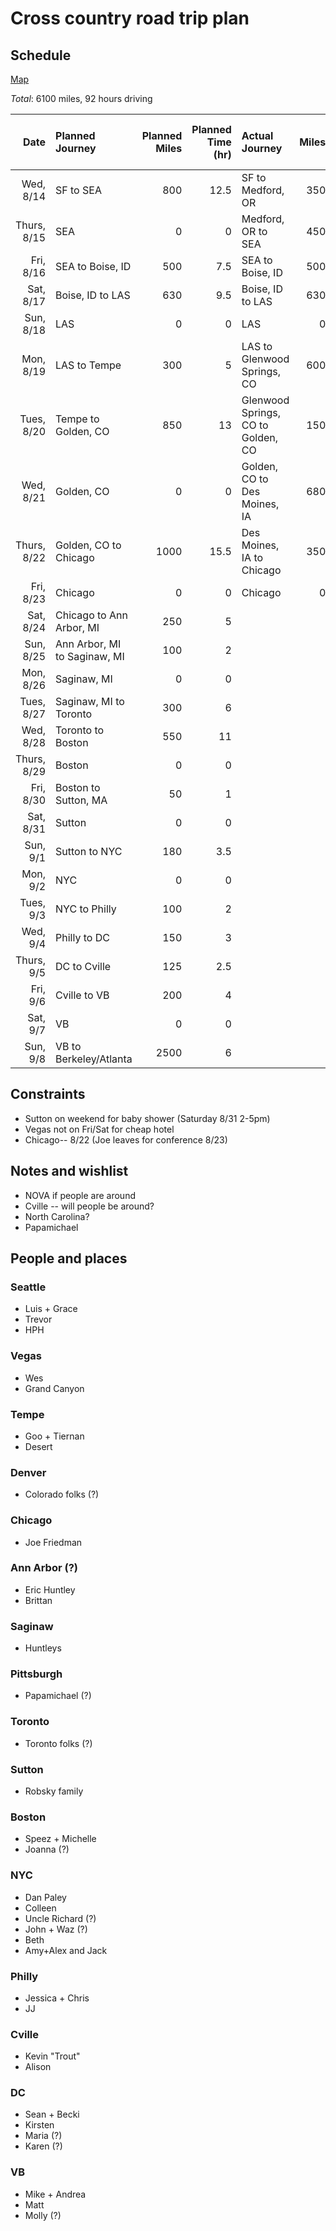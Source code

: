 # Cross country road trip plan

## Schedule

[Map](http://goo.gl/maps/EVTLT)

*Total*: 6100 miles, 92 hours driving


| Date      | Planned Journey | Planned Miles | Planned Time (hr) | Actual Journey    | Miles | Time on road (hr) | Avg Speed (mph) |
| --------: | :-------------- | ------------: | ----------------: | :---------------- | ----: | ----------------: | --------------: |
| Wed, 8/14 | SF to SEA | 800 | 12.5 | SF to Medford, OR | 350 | 7 | 50 |
| Thurs, 8/15 | SEA  | 0 | 0 | Medford, OR to SEA | 450 | 9.5 | 47 |
| Fri, 8/16 | SEA to Boise, ID  | 500 | 7.5 | SEA to Boise, ID | 500 | 10 | 50 |
| Sat, 8/17 | Boise, ID to LAS  | 630 | 9.5 | Boise, ID to LAS | 630 | 12  | 52 |
| Sun, 8/18 | LAS | 0 | 0 | LAS | 0 | 0  | 0 |
| Mon, 8/19 | LAS to Tempe | 300 | 5 | LAS to Glenwood Springs, CO | 600 | 12.5  | 48 |
| Tues, 8/20 | Tempe to Golden, CO | 850 | 13 | Glenwood Springs, CO to Golden, CO | 150 | 2.5  | 60 |
| Wed, 8/21 | Golden, CO | 0 | 0 | Golden, CO to Des Moines, IA | 680 | 12.5  | 54.4 |
| Thurs, 8/22 | Golden, CO to Chicago | 1000 | 15.5 | Des Moines, IA to Chicago | 350 | 6.5  | 53.8 |
| Fri, 8/23 | Chicago | 0 | 0 | Chicago | 0 | 0 | 0 |
| Sat, 8/24 | Chicago to Ann Arbor, MI | 250 | 5 |  |  |  |  |
| Sun, 8/25 | Ann Arbor, MI to Saginaw, MI | 100 | 2 |  |  |  |  |
| Mon, 8/26 | Saginaw, MI | 0 | 0 |  |  |  |  |
| Tues, 8/27 | Saginaw, MI to Toronto | 300 | 6 |  |  |  |  |
| Wed, 8/28 | Toronto to Boston | 550 | 11 |  |  |  |  |
| Thurs, 8/29 | Boston | 0 | 0 |  |  |  |  |
| Fri, 8/30 | Boston to Sutton, MA | 50 | 1 |  |  |  |  |
| Sat, 8/31 | Sutton | 0 | 0 |  |  |  |  |
| Sun, 9/1 | Sutton to NYC | 180 | 3.5 |  |  |  |  |
| Mon, 9/2 | NYC | 0 | 0 |  |  |  |  |
| Tues, 9/3 | NYC to Philly | 100 | 2 |  |  |  |  |
| Wed, 9/4 | Philly to DC | 150 | 3 |  |  |  |  |
| Thurs, 9/5 | DC to Cville | 125 | 2.5 |  |  |  |  |
| Fri, 9/6 | Cville to VB | 200 | 4 |  |  |  |  |
| Sat, 9/7 | VB | 0 | 0 |  |  |  |  |
| Sun, 9/8 | VB to Berkeley/Atlanta | 2500 | 6 |  |  |  |  |

     

## Constraints
* Sutton on weekend for baby shower (Saturday 8/31 2-5pm)
* Vegas not on Fri/Sat for cheap hotel
* Chicago-- 8/22 (Joe leaves for conference 8/23)


## Notes and wishlist
* NOVA if people are around
* Cville -- will people be around?
* North Carolina?
* Papamichael

## People and places

### Seattle
* Luis + Grace
* Trevor
* HPH

### Vegas
* Wes
* Grand Canyon

### Tempe
* Goo + Tiernan
* Desert

### Denver
* Colorado folks (?)

### Chicago
* Joe Friedman

### Ann Arbor (?)
* Eric Huntley
* Brittan

### Saginaw
* Huntleys

### Pittsburgh
* Papamichael (?)

### Toronto
* Toronto folks (?)

### Sutton
* Robsky family

### Boston
* Speez + Michelle
* Joanna (?)

### NYC
* Dan Paley
* Colleen
* Uncle Richard (?)
* John + Waz (?)
* Beth
* Amy+Alex and Jack

### Philly
* Jessica + Chris
* JJ

### Cville
* Kevin "Trout"
* Alison

### DC
* Sean + Becki
* Kirsten
* Maria (?)
* Karen (?)

### VB 
* Mike + Andrea
* Matt
* Molly (?)


